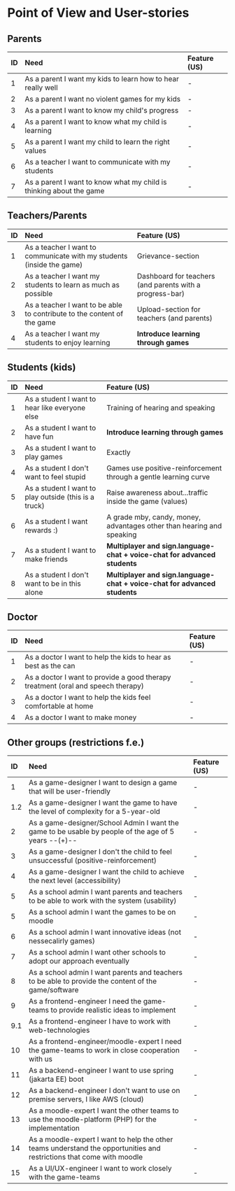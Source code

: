 # Point of View and User-stories

## Parents

| ID   | Need                                                                | Feature (US) |
| :--- | :------------------------------------------------------------------ | :----------- |
| 1    | As a parent I want my kids to learn how to hear really well         | -            |
| 2    | As a parent I want no violent games for my kids                     | -            |
| 3    | As a parent I want to know my child's progress                      | -            |
| 4    | As a parent I want to know what my child is learning                | -            |
| 5    | As a parent I want my child to learn the right values               | -            |
| 6    | As a teacher I want to communicate with my students                 | -            |
| 7    | As a parent I want to know what my child is thinking about the game | -            |

## Teachers/Parents

| ID   | Need                                                                    | Feature (US)                                             |
| :--- | :---------------------------------------------------------------------- | :------------------------------------------------------- |
| 1    | As a teacher I want to communicate with my students (inside the game)   | Grievance-section                                        |
| 2    | As a teacher I want my students to learn as much as possible            | Dashboard for teachers (and parents with a progress-bar) |
| 3    | As a teacher I want to be able to contribute to the content of the game | Upload-section for teachers (and parents)                |
| 4    | As a teacher I want my students to enjoy learning                       | **Introduce learning through games**                     |

## Students (kids)

| ID   | Need                                                  | Feature (US)                                                              |
| :--- | :---------------------------------------------------- | :------------------------------------------------------------------------ |
| 1    | As a student I want to hear like everyone else        | Training of hearing and speaking                                          |
| 2    | As a student I want to have fun                       | **Introduce learning through games**                                      |
| 3    | As a student I want to play games                     | Exactly                                                                   |
| 4    | As a student I don't want to feel stupid              | Games use positive-reinforcement through a gentle learning curve          |
| 5    | As a student I want to play outside (this is a truck) | Raise awareness about...traffic inside the game (values)                  |
| 6    | As a student I want rewards :)                        | A grade mby, candy, money, advantages other than hearing and speaking     |
| 7    | As a student I want to make friends                   | **Multiplayer and sign.language-chat + voice-chat for advanced students** |
| 8    | As a student I don't want to be in this alone         | **Multiplayer and sign.language-chat + voice-chat for advanced students** |

## Doctor

| ID   | Need                                                                             | Feature (US) |
| :--- | :------------------------------------------------------------------------------- | :----------- |
| 1    | As a doctor I want to help the kids to hear as best as the can                   | -            |
| 2    | As a doctor I want to provide a good therapy treatment (oral and speech therapy) | -            |
| 3    | As a doctor I want to help the kids feel comfortable at home                     | -            |
| 4    | As a doctor I want to make money                                                 | -            |

## Other groups (restrictions f.e.)

| ID   | Need                                                                                                                  | Feature (US) |
| :--- | :-------------------------------------------------------------------------------------------------------------------- | :----------- |
| 1    | As a game-designer I want to design a game that will be user-friendly                                                 | -            |
| 1.2  | As a game-designer I want the game to have the level of complexity for a 5-year-old                                   | -            |
| 2    | As a game-designer/School Admin I want the game to be usable by people of the age of 5 years --(+)--                  | -            |
| 3    | As a game-designer I don't the child to feel unsuccessful (positive-reinforcement)                                    | -            |
| 4    | As a game-designer I want the child to achieve the next level (accessibility)                                         | -            |
| 5    | As a school admin I want parents and teachers to be able to work with the system  (usability)                         | -            |
| 5    | As a school admin I want the games to be on moodle                                                                    | -            |
| 6    | As a school admin I want innovative ideas (not nessecalirly games)                                                    | -            |
| 7    | As a school admin I want other schools to adopt our approach eventually                                               | -            |
| 8    | As a school admin I want parents and teachers to be able to provide the content of the game/software                  | -            |
| 9    | As a frontend-engineer I need the game-teams to provide realistic ideas to implement                                  | -            |
| 9.1  | As a frontend-engineer I have to work with web-technologies                                                           | -            |
| 10   | As a frontend-engineer/moodle-expert I need the game-teams to work in close cooperation with us                       | -            |
| 11   | As a backend-engineer I want to use spring (jakarta EE) boot                                                          | -            |
| 12   | As a backend-engineer I don't want to use on premise servers, I like AWS (cloud)                                      | -            |
| 13   | As a moodle-expert I want the other teams to use the moodle-platform (PHP) for the implementation                     | -            |
| 14   | As a moodle-expert I want to help the other teams understand the opportunities and restrictions that come with moodle | -            |
| 15   | As a UI/UX-engineer I want to work closely with the game-teams                                                        | -            |

